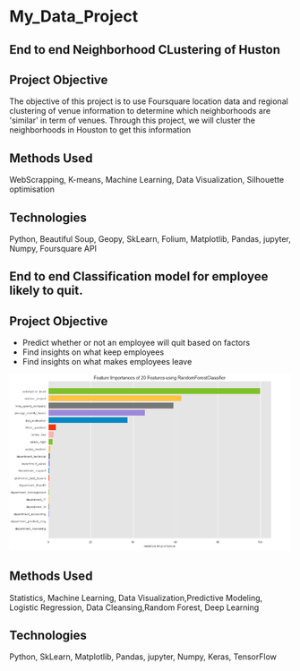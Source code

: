 # My_Data_Project

## End to end Neighborhood CLustering of Huston

## Project Objective
The objective of this project is to use Foursquare location data and regional clustering of venue information to determine which neighborhoods are 'similar' in term of venues. Through this project, we will cluster the neighborhoods in Houston to get this information

## Methods Used
WebScrapping, K-means, Machine Learning, Data Visualization, Silhouette optimisation

## Technologies
Python, Beautiful Soup, Geopy, SkLearn, Folium,  Matplotlib, Pandas, jupyter, Numpy, Foursquare API



## End to end Classification model for employee likely to quit.

## Project Objective
* Predict whether or not an employee will quit based on factors
* Find insights on what keep employees
* Find insights on what makes employees leave

![alt text](https://github.com/Robinrob92/My_Data_Project/blob/main/Screenshot%202021-06-20%20at%2009.09.27.png)

## Methods Used
Statistics, Machine Learning, Data Visualization,Predictive Modeling, Logistic Regression, Data Cleansing,Random Forest, Deep Learning

## Technologies
Python, SkLearn, Matplotlib, Pandas, jupyter, Numpy, Keras, TensorFlow
